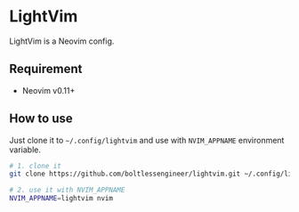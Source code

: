 # LightVim

LightVim is a Neovim config.

## Requirement

- Neovim v0.11+

## How to use

Just clone it to `~/.config/lightvim` and use with `NVIM_APPNAME` environment variable.

```sh
# 1. clone it
git clone https://github.com/boltlessengineer/lightvim.git ~/.config/lightvim

# 2. use it with NVIM_APPNAME
NVIM_APPNAME=lightvim nvim
```
